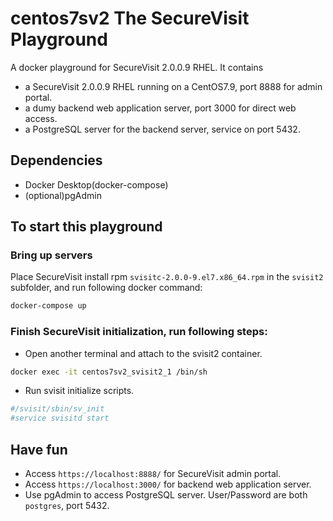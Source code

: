 # centos7sv2 The SecureVisit Playground

A docker playground for SecureVisit 2.0.0.9 RHEL.
It contains
- a SecureVisit 2.0.0.9 RHEL running on a CentOS7.9, port 8888 for admin portal.
- a dumy backend web application server, port 3000 for direct web access.
- a PostgreSQL server for the backend server, service on port 5432.

## Dependencies
- Docker Desktop(docker-compose)
- (optional)pgAdmin

## To start this playground
### Bring up servers
Place SecureVisit install rpm `svisitc-2.0.0-9.el7.x86_64.rpm` in the `svisit2` subfolder, and run following docker command:
```bash
docker-compose up
```
### Finish SecureVisit initialization, run following steps:  
- Open another terminal and attach to the svisit2 container. 
```bash
docker exec -it centos7sv2_svisit2_1 /bin/sh
```
- Run svisit initialize scripts.
```bash
#/svisit/sbin/sv_init
#service svisitd start
```
## Have fun
- Access `https://localhost:8888/` for SecureVisit admin portal.
- Access `https://localhost:3000/` for backend web application server.
- Use pgAdmin to access PostgreSQL server. User/Password are both `postgres`, port 5432.
